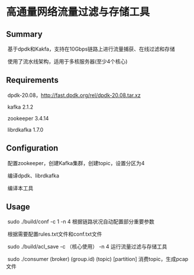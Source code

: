 # 高通量网络流量过滤与存储工具	

## Summary

​	基于dpdk和Kakfa，支持在10Gbps链路上进行流量捕获、在线过滤和存储

​	使用了流水线架构，适用于多核服务器(至少4个核心)

## Requirements

​	dpdk-20.08，http://fast.dpdk.org/rel/dpdk-20.08.tar.xz

​	kafka 2.1.2

​	zookeeper 3.4.14

​	librdkafka 1.7.0

## Configuration

​	配置zookeeper，创建Kafka集群，创建topic，设置分区为4

​	编译dpdk、librdkafka

​	编译本工具

## Usage

​	sudo ./build/conf  -c 1 -n 4	根据链路状况自动配置部分重要参数

​	根据需要配置rules.txt文件和conf.txt文件

​	sudo ./build/acl_save  -c （核心使用） -n 4	运行流量过滤与存储工具

​	sudo ./consumer (broker) (group.id) (topic) [partition]	消费topic，生成pcap文件